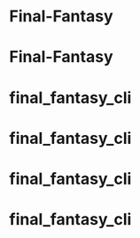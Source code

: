 # Final-Fantasy
# Final-Fantasy
# final_fantasy_cli
# final_fantasy_cli
# final_fantasy_cli
# final_fantasy_cli
